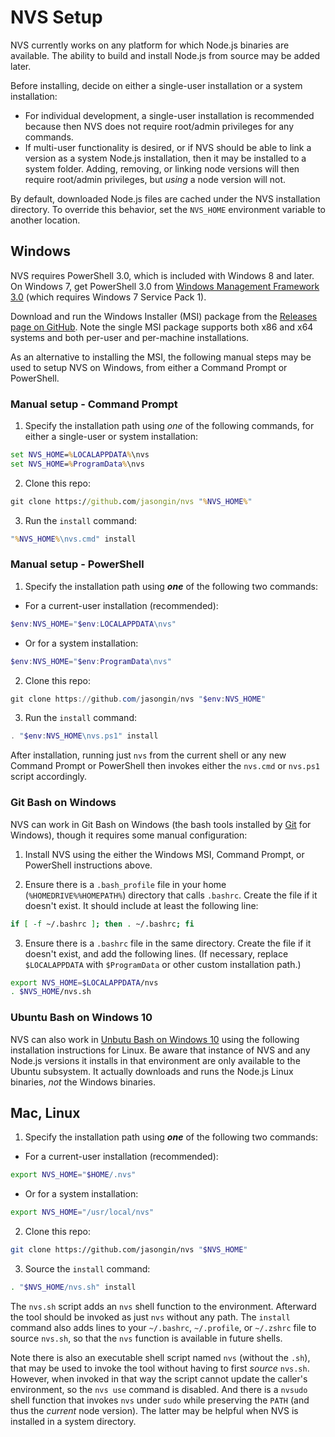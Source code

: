 # NVS Setup
NVS currently works on any platform for which Node.js binaries are available. The ability to build and install Node.js from source may be added later.

Before installing, decide on either a single-user installation or a system installation:
  * For individual development, a single-user installation is recommended because then NVS does not require root/admin privileges for any commands.
  * If multi-user functionality is desired, or if NVS should be able to link a version as a system Node.js installation, then it may be installed to a system folder. Adding, removing, or linking node versions will then require root/admin privileges, but *using* a node version will not.

By default, downloaded Node.js files are cached under the NVS installation directory. To override this behavior, set the `NVS_HOME` environment variable to another location.

## Windows
NVS requires PowerShell 3.0, which is included with Windows 8 and later. On Windows 7, get PowerShell 3.0 from [Windows Management Framework 3.0](https://www.microsoft.com/en-us/download/details.aspx?id=34595) (which requires Windows 7 Service Pack 1).

Download and run the Windows Installer (MSI) package from the [Releases page on GitHub](https://github.com/jasongin/nvs/releases). Note the single MSI package supports both x86 and x64 systems and both per-user and per-machine installations.

As an alternative to installing the MSI, the following manual steps may be used to setup NVS on Windows, from either a Command Prompt or PowerShell.

### Manual setup - Command Prompt
1. Specify the installation path using *one* of the following commands, for either a single-user or system installation:
```cmd
set NVS_HOME=%LOCALAPPDATA%\nvs
set NVS_HOME=%ProgramData%\nvs
```
2. Clone this repo:
```cmd
git clone https://github.com/jasongin/nvs "%NVS_HOME%"
```
3. Run the `install` command:
```cmd
"%NVS_HOME%\nvs.cmd" install
```

### Manual setup - PowerShell
1. Specify the installation path using **_one_** of the following two commands:

 - For a current-user installation (recommended):
```powershell
$env:NVS_HOME="$env:LOCALAPPDATA\nvs"
```
 - Or for a system installation:
```powershell
$env:NVS_HOME="$env:ProgramData\nvs"
```
2. Clone this repo:
```powershell
git clone https://github.com/jasongin/nvs "$env:NVS_HOME"
```
3. Run the `install` command:
```powershell
. "$env:NVS_HOME\nvs.ps1" install
```

After installation, running just `nvs` from the current shell or any new Command Prompt or PowerShell then invokes either the `nvs.cmd` or `nvs.ps1` script accordingly.

### Git Bash on Windows
NVS can work in Git Bash on Windows (the bash tools installed by [Git](https://git-scm.com/) for Windows), though it requires some manual configuration:

1. Install NVS using the either the Windows MSI, Command Prompt, or PowerShell instructions above.

2. Ensure there is a `.bash_profile` file in your home (`%HOMEDRIVE%%HOMEPATH%`) directory that calls `.bashrc`. Create the file if it doesn't exist. It should include at least the following line:
```sh
if [ -f ~/.bashrc ]; then . ~/.bashrc; fi
```

3. Ensure there is a `.bashrc` file in the same directory. Create the file if it doesn't exist, and add the following lines. (If necessary, replace `$LOCALAPPDATA` with `$ProgramData` or other custom installation path.)
```sh
export NVS_HOME=$LOCALAPPDATA/nvs
. $NVS_HOME/nvs.sh
```

### Ubuntu Bash on Windows 10

NVS can also work in [Unbutu Bash on Windows 10](https://msdn.microsoft.com/en-us/commandline/wsl/about) using the following installation instructions for Linux. Be aware that instance of NVS and any Node.js versions it installs in that environment are only available to the Ubuntu subsystem. It actually downloads and runs the Node.js Linux binaries, _not_ the Windows binaries.

## Mac, Linux
1. Specify the installation path using **_one_** of the following two commands:

 - For a current-user installation (recommended):
```sh
export NVS_HOME="$HOME/.nvs"
```
 - Or for a system installation:
```sh
export NVS_HOME="/usr/local/nvs"
```
2. Clone this repo:
```sh
git clone https://github.com/jasongin/nvs "$NVS_HOME"
```
3. Source the `install` command:
```sh
. "$NVS_HOME/nvs.sh" install
```

The `nvs.sh` script adds an `nvs` shell function to the environment. Afterward the tool should be invoked as just `nvs` without any path. The `install` command also adds lines to your `~/.bashrc`, `~/.profile`, or `~/.zshrc` file to source `nvs.sh`, so that the `nvs` function is available in future shells.

Note there is also an executable shell script named `nvs` (without the `.sh`), that may be used to invoke the tool without having to first *source* `nvs.sh`. However, when invoked in that way the script cannot update the caller's environment, so the `nvs use` command is disabled. And there is a `nvsudo` shell function that invokes `nvs` under `sudo` while preserving the `PATH` (and thus the *current* node version). The latter may be helpful when NVS is installed in a system directory.
